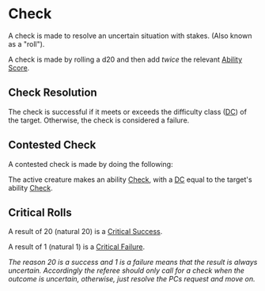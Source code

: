 ---
---

# Check

A check is made to resolve an uncertain situation with stakes. (Also known as a "roll").

A check is made by rolling a d20 and then add *twice* the relevant [Ability Score](../Player%20Characters/Chosen%20Statistics/Ability%20Scores.md).

## Check Resolution

The check is successful if it meets or exceeds the difficulty class ([DC](DC.md)) of the target. Otherwise, the check is considered a failure.

## Contested Check

A contested check is made by doing the following:

The active creature makes an ability [Check](Check.md), with a [DC](DC.md) equal to the target's ability [Check](Check.md).

## Critical Rolls

A result of 20 (natural 20) is a [Critical Success](Dice%20Rolls/Critical%20Success.md).

A result of 1 (natural 1) is a [Critical Failure](Dice%20Rolls/Critical%20Failure.md).

*The reason 20 is a success and 1 is a failure means that the result is always uncertain. Accordingly the referee should only call for a check when the outcome is uncertain, otherwise, just resolve the PCs request and move on.*
